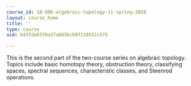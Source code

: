 ```yaml
---
course_id: 18-906-algebraic-topology-ii-spring-2020
layout: course_home
title: ''
type: course
uid: b43fda03f0a37a603bc69f110551c575

---
```

This is the second part of the two-course series on algebraic topology. Topics include basic homotopy theory, obstruction theory, classifying spaces, spectral sequences, characteristic classes, and Steenrod operations.
